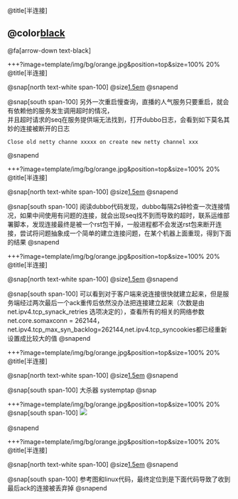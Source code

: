 @title[半连接]

## @color[black](半连接)

@fa[arrow-down text-black]

+++?image=template/img/bg/orange.jpg&position=top&size=100% 20%
@title[半连接]

@snap[north text-white span-100]
@size[1.5em](现象)
@snapend

@snap[south span-100]
另外一次重启慢查询，直播的人气服务只要重启，就会有依赖他的服务发生调用超时的情况，<br>
并且超时请求的seq在服务提供端无法找到，打开dubbo日志，会看到如下莫名其妙的连接被断开的日志<br>
```
Close old netty channe xxxxx on create new netty channel xxx
```
@snapend

+++?image=template/img/bg/orange.jpg&position=top&size=100% 20%
@title[半连接]

@snap[north text-white span-100]
@size[1.5em](猜想和排查)
@snapend

@snap[south span-100]
阅读dubbo代码发现，dubbo每隔2s钟检查一次连接情况，如果中间使用有问题的连接，就会出现seq找不到而导致的超时，联系运维部署脚本，发现连接最终是被一个rst包干掉，一般进程都不会发送rst包来断开连接，尝试将问题抽象成一个简单的建立连接问题，在某个机器上面重现，得到下面的结果
@snapend

+++?image=template/img/bg/orange.jpg&position=top&size=100% 20%
@title[半连接]

@snap[north text-white span-100]
@size[1.5em](猜想和排查)
@snapend

@snap[south span-100]
可以看到对于客户端来说连接很快就建立起来，但是服务端经过两次最后一个ack重传后依然没办法把连接建立起来（次数是由net.ipv4.tcp_synack_retries 选项决定的），查看所有的相关的网络参数net.core.somaxconn = 262144，net.ipv4.tcp_max_syn_backlog=262144,net.ipv4.tcp_syncookies都已经重新设置成比较大的值
@snapend

+++?image=template/img/bg/orange.jpg&position=top&size=100% 20%
@title[半连接]

@snap[north text-white span-100]
@size[1.5em](猜想和排查)
@snapend

@snap[south span-100]
大杀器 systemptap
@snap

+++?image=template/img/bg/orange.jpg&position=top&size=100% 20%
@snap[south span-100]
![](http://wx2.sinaimg.cn/large/0060lm7Tly1g1xkrm4o6hj30dn0a5dh8.jpg)
<br><br>
@snapend

+++?image=template/img/bg/orange.jpg&position=top&size=100% 20%
@title[半连接]

@snap[north text-white span-100]
@size[1.5em](猜想和排查)
@snapend

@snap[south span-100]
参考图和linux代码，最终定位到是下面代码导致了收到最后ack的连接被丢弃掉
@snapend



